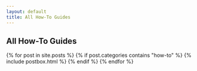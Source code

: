 ```yaml
---
layout: default
title: All How-To Guides
---
```


## All How-To Guides

<div class="masonrygrid row all listrecent">
    {% for post in site.posts %}
      {% if post.categories contains "how-to" %}
        {% include postbox.html %}
      {% endif %}
    {% endfor %}
</div>
